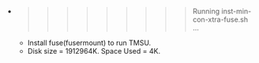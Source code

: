 * >>>>>>>>> Running inst-min-con-xtra-fuse.sh ...
  * Install fuse(fusermount) to run TMSU.
  * Disk size = 1912964K. Space Used = 4K.
